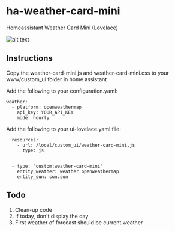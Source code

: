 # ha-weather-card-mini
Homeassistant Weather Card Mini (Lovelace)

![alt text](http://url/to/img.png)

## Instructions
Copy the weather-card-mini.js and weather-card-mini.css to your www/custom_ui folder in home assistant

Add the following to your configuration.yaml:

```
weather:
  - platform: openweathermap
    api_key: YOUR_API_KEY
    mode: hourly
```

Add the following to your ui-lovelace.yaml file:

```
  resources:
    - url: /local/custom_ui/weather-card-mini.js
      type: js
      
      
  - type: "custom:weather-card-mini"
    entity_weather: weather.openweathermap
    entity_sun: sun.sun
```

## Todo
1. Clean-up code 
2. If today, don't display the day 
3. First weather of forecast should be current weather 
